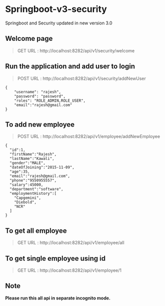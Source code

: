# Springboot-v3-security
Springboot and Security updated in new version 3.0

## Welcome page
> GET URL : http://localhost:8282/api/v1/security/welcome


## Run the application and add user to login
> POST URL : http://localhost:8282/api/v1/security/addNewUser

```
{
    "username": "rajesh",
    "password": "password",
    "roles": "ROLE_ADMIN,ROLE_USER",
    "email":"rajesh@gmail.com"
}
```

## To add new employee
> POST URL : http://localhost:8282/api/v1/employee/addNewEmployee

```
{
  "id":1,
  "firstName":"Rajesh",
  "lastName":"Kawali",
  "gender":"MALE",
  "dateOfJoining":"2015-11-09",
  "age":35,
  "email":"rajesh@gmail.com",
  "phone":"9550955557",
  "salary":45000,
  "department":"software",
  "employmentHistory":[
    "Capgemini",
    "Diebold",
    "NCR"
  ]
}
```

## To get all employee
> GET URL : http://localhost:8282/api/v1/employee/all

## To get single employee using id
> GET URL : http://localhost:8282/api/v1/employee/1


## Note

**Please run this all api in separate incognito mode.**